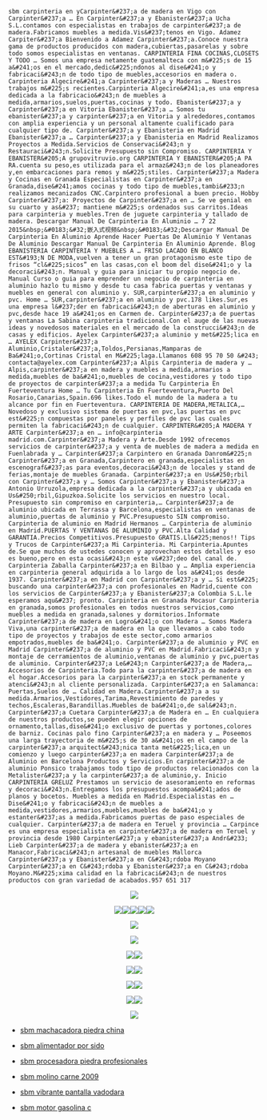 
```
sbm carpinteria en yCarpinter&#237;a de madera en Vigo con Carpinter&#237;a … En Carpinter&#237;a y Ebanister&#237;a Ucha S.L.contamos con especialistas en trabajos de carpinter&#237;a de madera.Fabricamos muebles a medida.Vis&#237;tenos en Vigo. Adamez Carpiter&#237;a Bienvenido a Adamez Carpinter&#237;a.Conoce nuestra gama de productos producidos con madera,cubiertas,pasarelas y sobre todo somos especialistas en ventanas. CARPINTERIA FINA COCINAS,CLOSETS Y TODO … Somos una empresa netamente guatemalteca con m&#225;s de 15 a&#241;os en el mercado,dedic&#225;ndonos al dise&#241;o y fabricaci&#243;n de todo tipo de muebles,accesorios en madera o. Carpinteria Algecire&#241;a Carpinter&#237;a y Maderas … Nuestros trabajos m&#225;s recientes.Carpinteria Algecire&#241;a,es una empresa dedicada a la fabricacio&#243;n de muebles a medida,armarios,suelos,puertas,cocinas y todo. Ebanister&#237;a y Carpinter&#237;a en Vitoria Ebanister&#237;a … Somos tu ebanister&#237;a y carpinter&#237;a en Vitoria y alrededores,contamos con amplia experiencia y un personal altamente cualificado para cualquier tipo de. Carpinter&#237;a y Ebanisteria en Madrid Ebanister&#237;a … Carpinter&#237;a y Ebanisteria en Madrid Realizamos Proyectos a Medida.Servicios de Conservaci&#243;n y Restauraci&#243;n.Solicite Presupuesto sin Compromiso. CARPINTERIA Y EBANISTER&#205;A grupovitruvio.org CARPINTERIA Y EBANISTER&#205;A PA RA.cuenta su peso,es utilizada para el armaz&#243;n de los planeadores y,en embarcaciones para remos y m&#225;stiles. Carpinter&#237;a Madera y Cocinas en Granada Especialistas en Carpinter&#237;a en Granada,dise&#241;amos cocinas y todo tipo de muebles,tambi&#233;n realizamos mecanizados CNC.Carpintero profesional a buen precio. Hobby Carpinter&#237;a: Proyectos de Carpinter&#237;a en … Se ve genial en su cuarto y as&#237; mantiene m&#225;s ordenados sus carritos.Ideas para carpinteria y muebles.Tren de juguete carpinteria y tallado de madera. Descargar Manual De Carpinteria En Aluminio … 7 22 2015&nbsp;&#0183;&#32;嵌入式视频&nbsp;&#0183;&#32;Descargar Manual De Carpinteria En Aluminio Aprende Hacer Puertas De Aluminio Y Ventanas De Aluminio Descargar Manual De Carpinteria En Aluminio Aprende. Blog EBANISTERIA CARPINTERIA Y MUEBLES A … FRISO LACADO EN BLANCO EST&#193;N DE MODA,vuelven a tener un gran protagonismo este tipo de frisos “cl&#225;sicos” en las casas,con el boom del dise&#241;o y la decoraci&#243;n. Manual y guia para iniciar tu propio negocio de. Manual Curso o guia para emprender un negocio de carpinteria en aluminio hazlo tu mismo y desde tu casa fabrica puertas y ventanas y muebles en general con aluminio y. SUR,carpinter&#237;a en aluminio y pvc. Home … SUR,carpinter&#237;a en aluminio y pvc.178 likes.Sur,es una empresa l&#237;der en fabricaci&#243;n de aberturas en aluminio y pvc,desde hace 19 a&#241;os en Carmen de. Carpinter&#237;a de puertas y ventanas La Sabina carpinteria tradicional.Con el auge de las nuevas ideas y novedosos materiales en el mercado de la construcci&#243;n de casas y edificios. Ayelex Carpinter&#237;a aluminio y met&#225;lica en … AYELEX Carpinter&#237;a Aluminio,Cristaler&#237;a,Toldos,Persianas,Mamparas de Ba&#241;o,Cortinas Cristal en M&#225;laga.Llamanos 608 95 70 50 &#243; contacta@ayelex.com Carpinter&#237;a Alpis Carpinteria de madera y … Alpis,carpinter&#237;a en madera y muebles a medida,armarios a medida,muebles de ba&#241;o,muebles de cocina,vestidores y todo tipo de proyectos de carpinter&#237;a a medida Tu Carpinteria En Fuerteventura Home … Tu Carpinteria En Fuerteventura,Puerto Del Rosario,Canarias,Spain.696 likes.Todo el mundo de la madera a tu alcance por fin en Fuerteventura. CARPINTERIA DE MADERA,METALICA,… Novedoso y exclusivo sistema de puertas en pvc,las puertas en pvc est&#225;n compuestas por paneles y perfiles de pvc las cuales permiten la fabricaci&#243;n de cualquier. CARPINTER&#205;A MADERA Y ARTE Carpinter&#237;a en … info@carpinteria madrid.com.Carpinter&#237;a Madera y Arte.Desde 1992 ofrecemos servicios de carpinter&#237;a y venta de muebles de madera a medida en Fuenlabrada y … Carpinter&#237;a Carpintero en Granada Danrom&#225;n Carpinter&#237;a en Granada,Carpintero en granada,especialistas en escenograf&#237;as para eventos,decoraci&#243;n de locales y stand de ferias,montaje de muebles Granada. Carpinter&#237;a en Us&#250;rbil con Carpinter&#237;a y … Somos Carpinter&#237;a y Ebanister&#237;a Antonio Urruzola,empresa dedicada a la carpinter&#237;a y ubicada en Us&#250;rbil,Gipuzkoa.Solicite los servicios en nuestro local. Presupuesto sin compromiso en carpinteria,… Carpinter&#237;a de aluminio ubicada en Terrassa y Barcelona,especialistas en ventanas de aluminio,puertas de aluminio y PVC.Presupuesto SIN compromiso. Carpinteria de aluminio en Madrid Hermanos … Carpinteria de aluminio en Madrid.PUERTAS Y VENTANAS DE ALUMINIO y PVC.Alta Calidad y GARANTIA.Precios Competitivos.Presupuesto GRATIS.Ll&#225;menos!! Tips y Trucos de Carpinter&#237;a Mi Carpinteria. Mi Carpinteria.Apuntes de.Se que muchos de ustedes conocen y aprovechan estos detalles y eso es bueno,pero en esta ocasi&#243;n este v&#237;deo del canal de. Carpinteria Zaballa Carpinter&#237;a en Bilbao y … Amplia experiencia en carpinteria general adquirida a lo largo de los a&#241;os desde 1937. Carpinter&#237;a en Madrid con Carpinter&#237;a y … Si est&#225; buscando una carpinter&#237;a con profesionales en Madrid,cuente con los servicios de Carpinter&#237;a y Ebanister&#237;a Colombia S.L.le esperamos aqu&#237; pronto. Carpinteria en Granada Mocasur Carpinteria en granada,somos profesionales en todos nuestros servicios,como muebles a medida en granada,salones y dormitorios.Informate Carpinter&#237;a de madera en Logro&#241;o con Madera … Somos Madera Viva,una carpinter&#237;a de madera en la que llevamos a cabo todo tipo de proyectos y trabajos de este sector,como armarios empotrados,muebles de ba&#241;o. Carpinter&#237;a de aluminio y PVC en Madrid Carpinter&#237;a de aluminio y PVC en Madrid.Fabricaci&#243;n y montaje de cerramientos de aluminio,ventanas de aluminio y pvc,puertas de aluminio. Carpinter&#237;a Le&#243;n Carpinter&#237;a de Madera,… Accesorios de Carpinteria.Todo para la carpinter&#237;a de madera en el hogar.Accesorios para la carpinter&#237;a en stock permanente y atenci&#243;n al cliente personalizada. Carpinter&#237;a en Salamanca: Puertas,Suelos de … Calidad en Madera.Carpinter&#237;a a su medida.Armarios,Vestidores,Tarima,Revestimiento de paredes y techos,Escaleras,Barandillas.Muebles de ba&#241;o,de sal&#243;n. Carpinter&#237;a Cuetara Carpinter&#237;a de Madera en … En cualquiera de nuestros productos,se pueden elegir opciones de ornamento,tallas,dise&#241;o exclusivo de puertas y portones,colores de barniz. Cocinas palo fino Carpinter&#237;a en madera y … Poseemos una larga trayectoria de m&#225;s de 30 a&#241;os en el campo de la carpinter&#237;a arquitect&#243;nica tanta met&#225;lica,en un comienzo y luego carpinter&#237;a en madera Carpinter&#237;a de Aluminio en Barcelona Productos y Servicios.En carpinter&#237;a de aluminio Ponsico trabajamos todo tipo de productos relacionados con la Metalister&#237;a y la carpinter&#237;a de aluminio,y. Inicio CARPINTERIA GRELUZ Prestamos un servicio de asesoramiento en reformas y decoraci&#243;n.Entregamos los presupuestos acompa&#241;ados de planos y bocetos. Muebles a medida en Madrid.Especialistas en … Dise&#241;o y fabricaci&#243;n de muebles a medida,vestidores,armarios,muebles,muebles de ba&#241;o y estanter&#237;as a medida.Fabricamos puertas de paso especiales de cualquier. Carpinter&#237;a de madera en Teruel y provincia … Carpince es una empresa especialista en carpinter&#237;a de madera en Teruel y provincia desde 1980 Carpinter&#237;a y ebanister&#237;a Andr&#233; Lieb Carpinter&#237;a de madera y ebanister&#237;a en Manacor,Fabricaci&#243;n artesanal de muebles Mallorca Carpinter&#237;a y Ebanister&#237;a en C&#243;rdoba Moyano Carpinter&#237;a en C&#243;rdoba y Ebanister&#237;a en C&#243;rdoba Moyano.M&#225;xima calidad en la fabricaci&#243;n de nuestros productos con gran variedad de acabados.957 651 317 
```

<div align="center">

<a href="https://es-crusher.shibang-china.com/github&k=sbm+carpinteria+en+y"><img src="https://static.shibang-china.com/es/crusher/logo.jpg"></a>

<a href="https://es-crusher.shibang-china.com/github&k=sbm+carpinteria+en+y"><img src="https://static.shibang-china.com/es/crusher/index.jpg"></a><a href="https://es-crusher.shibang-china.com/material.htmlgithub&k=sbm+carpinteria+en+y"><img src="https://static.shibang-china.com/es/crusher/material.jpg"></a><a href="https://es-crusher.shibang-china.com/application.htmlgithub&k=sbm+carpinteria+en+y"><img src="https://static.shibang-china.com/es/crusher/application.jpg"></a><a href="https://es-crusher.shibang-china.com/aboutus.htmlgithub&k=sbm+carpinteria+en+y"><img src="https://static.shibang-china.com/es/crusher/aboutus.jpg"></a><a href="https://es-crusher.shibang-china.com/contact.htmlgithub&k=sbm+carpinteria+en+y"><img src="https://static.shibang-china.com/es/crusher/contact.jpg"></a>

<a href="https://es-crusher.shibang-china.com/github&k=sbm+carpinteria+en+y"><img src="https://static.shibang-china.com/es/crusher/banner.jpg"></a>

<a href="https://swt.shibang-china.com/github&k=sbm+carpinteria+en+y"><img src="https://static.shibang-china.com/es/crusher/text.jpg"></a>

<a href="https://swt.shibang-china.com/github&k=sbm+carpinteria+en+y"><img src="https://static.shibang-china.com/es/crusher/chat.jpg"></a><a href="https://es-crusher.shibang-china.com/contact.htmlgithub&k=sbm+carpinteria+en+y"><img src="https://static.shibang-china.com/es/crusher/message.jpg"></a>

<a href="https://es-crusher.shibang-china.com/products/pe.htmlgithub&k=sbm+carpinteria+en+y"><img src="https://static.shibang-china.com/es/crusher/pe.jpg"></a><a href="https://es-crusher.shibang-china.com/products/pf.htmlgithub&k=sbm+carpinteria+en+y"><img src="https://static.shibang-china.com/es/crusher/pf.jpg"></a>

<a href="https://es-crusher.shibang-china.com/products/hpt.htmlgithub&k=sbm+carpinteria+en+y"><img src="https://static.shibang-china.com/es/crusher/hpt.jpg"></a><a href="https://es-crusher.shibang-china.com/products/vsi.htmlgithub&k=sbm+carpinteria+en+y"><img src="https://static.shibang-china.com/es/crusher/vsi.jpg"></a>

<a href="https://es-crusher.shibang-china.com/products/klv.htmlgithub&k=sbm+carpinteria+en+y"><img src="https://static.shibang-china.com/es/crusher/klv.jpg"></a><a href="https://es-crusher.shibang-china.com/products/portable.htmlgithub&k=sbm+carpinteria+en+y"><img src="https://static.shibang-china.com/es/crusher/portable.jpg"></a>

<a href="https://swt.shibang-china.com/github&k=sbm+carpinteria+en+y"><img src="https://static.shibang-china.com/es/crusher/case.jpg"></a>

</div>


* [sbm machacadora piedra china](sbm%20machacadora%20piedra%20china.md)

* [sbm alimentador por sido](sbm%20alimentador%20por%20sido.md)

* [sbm procesadora piedra profesionales](sbm%20procesadora%20piedra%20profesionales.md)

* [sbm molino carne 2009](sbm%20molino%20carne%202009.md)

* [sbm vibrante pantalla vadodara](sbm%20vibrante%20pantalla%20vadodara.md)

* [sbm motor gasolina c](sbm%20motor%20gasolina%20c.md)